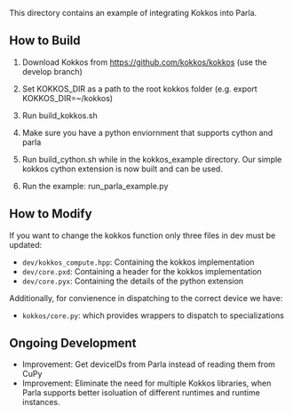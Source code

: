 This directory contains an example of integrating Kokkos into Parla.

How to Build
------------

1) Download Kokkos from https://github.com/kokkos/kokkos (use the develop branch)
2) Set KOKKOS_DIR as a path to the root kokkos folder (e.g. export KOKKOS_DIR=~/kokkos)
3) Run build_kokkos.sh

4) Make sure you have a python enviornment that supports cython and parla
5) Run build_cython.sh while in the kokkos_example directory. Our simple kokkos cython extension is now built and can be used. 

6) Run the example: run_parla_example.py

How to Modify
-------------
If you want to change the kokkos function only three files in dev must be updated:

- `dev/kokkos_compute.hpp`: Containing the kokkos implementation
- `dev/core.pxd`: Containing a header for the kokkos implementation
- `dev/core.pyx`: Containing the details of the python extension 

Additionally, for convienence in dispatching to the correct device we have:

- `kokkos/core.py`: which provides wrappers to dispatch to specializations

Ongoing Development
-------------------

- Improvement: Get deviceIDs from Parla instead of reading them from CuPy
- Improvement: Eliminate the need for multiple Kokkos libraries, when Parla supports better isoluation of different runtimes and runtime instances.
